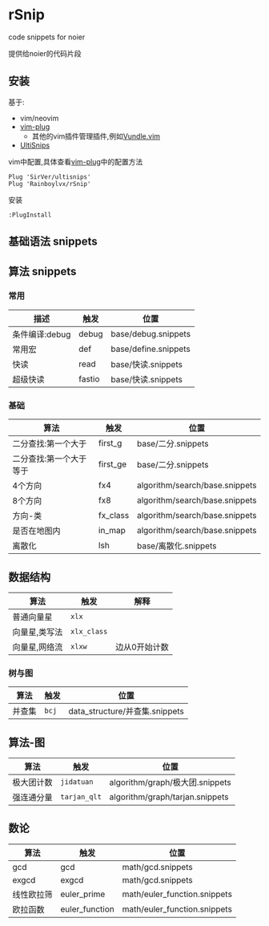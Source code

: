 # rSnip

code snippets for noier

提供给noier的代码片段

## 安装

基于:

- vim/neovim
- [vim-plug](https://github.com/junegunn/vim-plug)
  - 其他的vim插件管理插件,例如[Vundle.vim](https://github.com/VundleVim/Vundle.vim)
- [UltiSnips](https://github.com/SirVer/ultisnips)

vim中配置,具体查看[vim-plug](https://github.com/junegunn/vim-plug#example)中的配置方法

```
Plug 'SirVer/ultisnips'
Plug 'Rainboylvx/rSnip'
```

安装
```
:PlugInstall
```

## 基础语法 snippets

## 算法 snippets

### 常用

| 描述           | 触发   | 位置                 |
|----------------|--------|----------------------|
| 条件编译:debug | debug  | base/debug.snippets  |
| 常用宏         | def    | base/define.snippets |
| 快读           | read   | base/快读.snippets   |
| 超级快读       | fastio | base/快读.snippets   |

### 基础

 | 算法                    | 触发     | 位置                           |
 |-------------------------|----------|--------------------------------|
 | 二分查找:第一个大于     | first_g  | base/二分.snippets             |
 | 二分查找:第一个大于等于 | first_ge | base/二分.snippets             |
 | 4个方向                 | fx4      | algorithm/search/base.snippets |
 | 8个方向                 | fx8      | algorithm/search/base.snippets |
 | 方向-类                 | fx_class | algorithm/search/base.snippets |
 | 是否在地图内            | in_map   | algorithm/search/base.snippets |
 | 离散化                  | lsh      | base/离散化.snippets           |

## 数据结构

| 算法          | 触发        | 解释          |
|---------------|-------------|---------------|
| 普通向量星    | `xlx`       |               |
| 向量星,类写法 | `xlx_class` |               |
| 向量星,网络流 | `xlxw`      | 边从0开始计数 |

### 树与图

| 算法   | 触发  | 位置                           |
|--------|-------|--------------------------------|
| 并查集 | `bcj` | data_structure/并查集.snippets |

## 算法-图

| 算法       | 触发         | 位置                            |
|------------|--------------|---------------------------------|
| 极大团计数 | `jidatuan`   | algorithm/graph/极大团.snippets |
| 强连通分量 | `tarjan_qlt` | algorithm/graph/tarjan.snippets |

## 数论

| 算法       | 触发           | 位置                         |
|------------|----------------|------------------------------|
| gcd        | gcd            | math/gcd.snippets            |
| exgcd      | exgcd          | math/gcd.snippets            |
| 线性欧拉筛 | euler_prime    | math/euler_function.snippets |
| 欧拉函数   | euler_function | math/euler_function.snippets |
